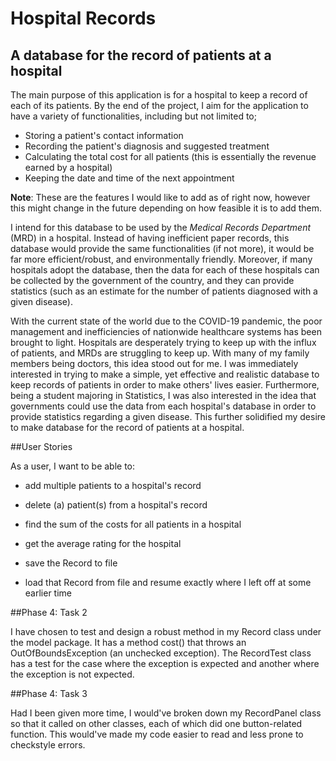 # Hospital Records
## A database for the record of patients at a hospital

The main purpose of this application is for a hospital 
to keep a record of each of its patients. By the end of 
the project, I aim for the application to have a variety 
of functionalities, including but not limited to;
 
- Storing a patient's contact information
- Recording the patient's diagnosis and suggested 
treatment
- Calculating the total cost for all patients 
(this is essentially the revenue earned by a hospital)
- Keeping the date and time of the next appointment

**Note**: These are the features I would like to add as
of right now, however this might change in the future
depending on how feasible it is to add them.

I intend for this database to be used by the *Medical
Records Department* (MRD) in a hospital. Instead of
having inefficient paper records, this database would
provide the same functionalities (if not more), it
would be far more efficient/robust, and environmentally
friendly. Moreover, if many hospitals adopt the
database, then the data for each of these hospitals
can be collected by the government of the country, and
they can provide statistics (such as an estimate for
the number of patients diagnosed with a given disease).

With the current state of the world due to the COVID-19
pandemic, the poor management and inefficiencies of
nationwide healthcare systems has been brought to light.
Hospitals are desperately trying to keep up with the
influx of patients, and MRDs are struggling to keep up.
With many of my family members being doctors, this idea
stood out for me. I was immediately interested in
trying to make a simple, yet effective and realistic
database to keep records of patients in order to make
others' lives easier. Furthermore, being a student
majoring in Statistics, I was also interested in the
idea that governments could use the data from each
hospital's database in order to provide statistics
regarding a given disease. This further solidified my
desire to make database for the record of patients at
a hospital.

##User Stories

As a user, I want to be able to:

- add multiple patients to a hospital's record
- delete (a) patient(s) from a hospital's record
- find the sum of the costs for all patients in a hospital
- get the average rating for the hospital

- save the Record to file
- load that Record from file and resume exactly where I left off at some earlier time

##Phase 4: Task 2

I have chosen to test and design a robust method in my Record class under the model package. 
It has a method cost() that throws an OutOfBoundsException (an unchecked exception). The RecordTest class has a test
for the case where the exception is expected and another where the exception is not expected.

##Phase 4: Task 3

Had I been given more time, I would've broken down my RecordPanel class so that it
called on other classes, each of which did one button-related function. This would've
made my code easier to read and less prone to checkstyle errors.